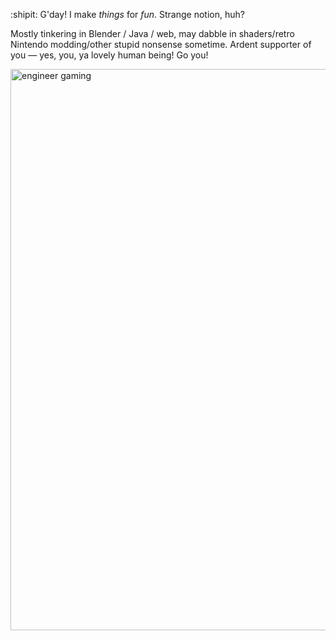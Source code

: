 :shipit: G'day! I make _things_ for _fun_. Strange notion, huh?

Mostly tinkering in Blender / Java / web, may dabble in shaders/retro Nintendo modding/other stupid nonsense sometime. Ardent supporter of you — yes, you, ya lovely human being! Go you!
<p align:"center">
<img width="898" alt="engineer gaming" src="https://github.com/PocketRice/pocketrice/assets/79682953/3a448f09-89e0-490a-9afc-3807ce21804f">
</p>

